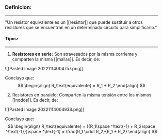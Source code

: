 ### **Definicion:** 
---
"Un resistor equivalente es un [[resistor]] que puede sustituir a otros resistores que se encuentran en un determinado circuito para simplificarlo."

#### **Tipos:**
---
1. **Resistores en serie:** Son atravesados por la misma corriente y comparten la misma [[mallas]].
Es decir, de:

![[Pasted image 20221114004757.png]]

Concluyo que:
$$
\begin{align}
R_\text{equivalente} = R_1 + R_2
\end{align}
$$

2. Resistores en paralelo: Comparten la misma tensión entre los mismos [[nodos]].
Es decir, de:

![[Pasted image 20221114004938.png]]

Concluyo que:
$$
\begin{align}
R_\text{equivalente} = ({R_1\space ^\text{-1} + R_2\space ^\text{-1}})\space ^\text{-1} = \frac{R_1 \cdot R_2}{R_1 + R_2}
\end{align}
$$


